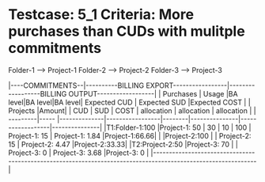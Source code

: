 Testcase: 5_1
Criteria: More purchases than CUDs with mulitple commitments
========

Folder-1 --> Project-1
Folder-2 --> Project-2
Folder-3 --> Project-3

|----COMMITMENTS--|----------BILLING EXPORT-----------------|------------------BILLING OUTPUT------------------|
|     Purchases   |     Usage    |BA level|BA level|BA level| Expected CUD  |  Expected SUD    |Expected COST  |
| Projects |Amount|              |  CUD   |  SUD   | COST   |  allocation   |   allocation     | allocation    |
| ---------|----- |--------------|-----------------|--------|---------------|------------------|---------------|
|T1:Folder-1:100  |Project-1: 50 |   30   |  10    |  100   | Project-1: 15 | Project-1: 1.84  |Project-1:66.66|
|                 |Project-2:100 |                          | Project-2: 15 | Project-2: 4.47  |Project-2:33.33|
|T2:Project-2:50  |Project-3: 70 |                          | Project-3: 0  | Project-3: 3.68  |Project-3: 0   |
|--------------------------------------------------------------------------------------------------------------|
